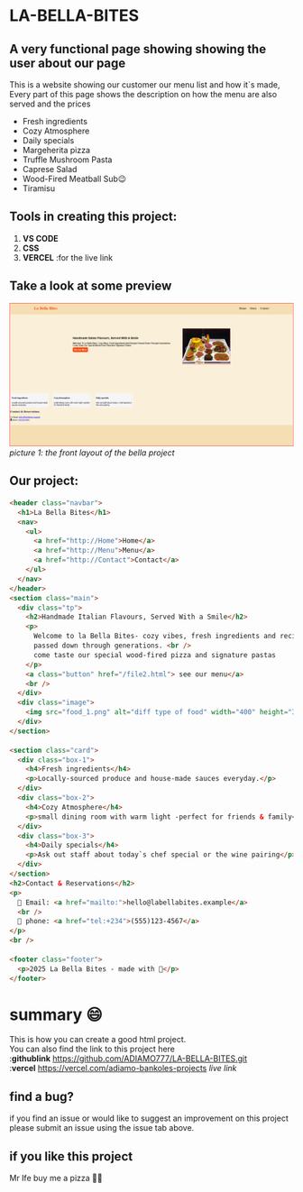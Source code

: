 # LA-BELLA-BITES

## A very functional page showing showing the user about our page

This is a website showing our customer our menu list and how it`s made, <br>
Every part of this page shows the description on how the menu are also served and the prices

- Fresh ingredients
- Cozy Atmosphere
- Daily specials
- Margeherita pizza
- Truffle Mushroom Pasta
- Caprese Salad
- Wood-Fired Meatball Sub😉
- Tiramisu

## Tools in creating this project:

1.  **VS CODE**
2.  **CSS**
3.  **VERCEL** :for the live link

## Take a look at some preview

![image showing the output of the project](/first-page.png)
*picture 1: the front layout of the bella project*
## Our project:
```html
<header class="navbar">
  <h1>La Bella Bites</h1>
  <nav>
    <ul>
      <a href="http://Home">Home</a>
      <a href="http://Menu">Menu</a>
      <a href="http://Contact">Contact</a>
    </ul>
  </nav>
</header>
<section class="main">
  <div class="tp">
    <h2>Handmade Italian Flavours, Served With a Smile</h2>
    <p>
      Welcome to la Bella Bites- cozy vibes, fresh ingredients and recipes
      passed down through generations. <br />
      come taste our special wood-fired pizza and signature pastas
    </p>
    <a class="button" href="/file2.html"> see our menu</a>
    <br />
  </div>
  <div class="image">
    <img src="food_1.png" alt="diff type of food" width="400" height="300" />
  </div>
</section>

<section class="card">
  <div class="box-1">
    <h4>Fresh ingredients</h4>
    <p>Locally-sourced produce and house-made sauces everyday.</p>
  </div>
  <div class="box-2">
    <h4>Cozy Atmosphere</h4>
    <p>small dining room with warm light -perfect for friends & family</p>
  </div>
  <div class="box-3">
    <h4>Daily specials</h4>
    <p>Ask out staff about today`s chef special or the wine pairing</p>
  </div>
</section>
<h2>Contact & Reservations</h2>
<p>
  📧 Email: <a href="mailto:">hello@labellabites.example</a>
  <br />
  📱 phone: <a href="tel:+234">(555)123-4567</a>
</p>
<br />

<footer class="footer">
  <p>2025 La Bella Bites - made with 💝</p>
</footer>
```

# summary :smile:

This is how you can create a good html project.<br>
You can also find the link to this project here <br> 
:**githublink** <https://github.com/ADIAMO777/LA-BELLA-BITES.git> <br>
:**vercel** <https://vercel.com/adiamo-bankoles-projects> *live link*

## find a bug?

if you find an issue or would like to suggest an improvement on this project please submit an issue using the issue tab above.

## if you like this project

Mr Ife buy me a pizza 💝🍕
